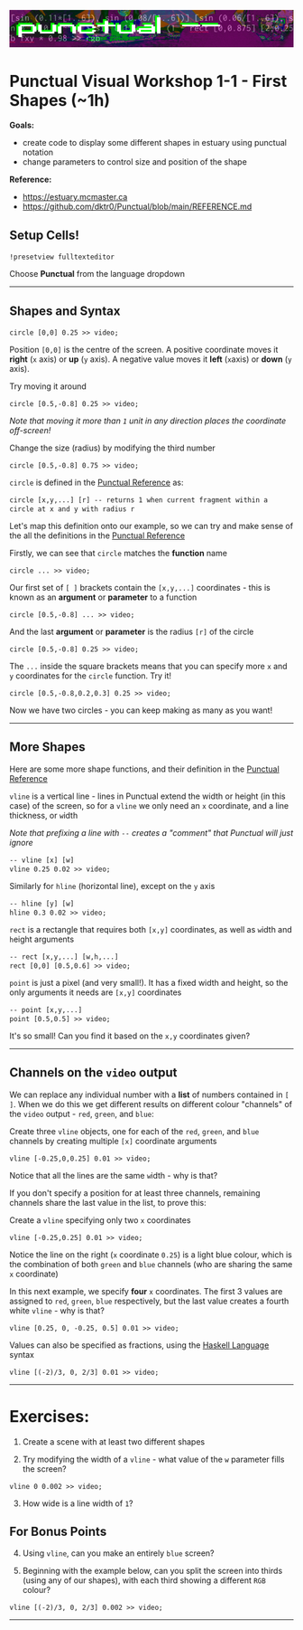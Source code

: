 ![DECODED Banner](images/banner_punctual.png)

# Punctual Visual Workshop 1-1 - First Shapes (~1h)

**Goals:**
 - create code to display some different shapes in estuary using punctual notation
 - change parameters to control size and position of the shape

**Reference:** 
 - https://estuary.mcmaster.ca
 - https://github.com/dktr0/Punctual/blob/main/REFERENCE.md

## Setup Cells!

```
!presetview fulltexteditor
```

Choose **Punctual** from the language dropdown

---

## Shapes and Syntax

```
circle [0,0] 0.25 >> video;
```
Position `[0,0]` is the centre of the screen. A positive coordinate moves it **right** (`x` axis) or **up** (`y` axis). A negative value moves it **left** (`x`axis) or **down** (`y` axis). 

Try moving it around
```
circle [0.5,-0.8] 0.25 >> video;
```
*Note that moving it more than `1` unit in any direction places the coordinate off-screen!*

Change the size (radius) by modifying the third number
```
circle [0.5,-0.8] 0.75 >> video;
```

`circle` is defined in the [Punctual Reference](https://github.com/dktr0/Punctual/blob/main/REFERENCE.md) as:
```
circle [x,y,...] [r] -- returns 1 when current fragment within a circle at x and y with radius r
```

Let's map this definition onto our example, so we can try and make sense of the all the definitions in the [Punctual Reference](https://github.com/dktr0/Punctual/blob/main/REFERENCE.md) 

Firstly, we can see that `circle` matches the **function** name
```
circle ... >> video;
```

Our first set of `[ ]` brackets contain the `[x,y,...]` coordinates - this is known as an **argument** or **parameter** to a function 

```
circle [0.5,-0.8] ... >> video;
```

And the last **argument** or **parameter** is the radius `[r]` of the circle

```
circle [0.5,-0.8] 0.25 >> video;
```

The `...` inside the square brackets means that you can specify more `x` and `y` coordinates for the `circle` function. Try it!
```
circle [0.5,-0.8,0.2,0.3] 0.25 >> video;
```
Now we have two circles - you can keep making as many as you want!

---

## More Shapes

Here are some more shape functions, and their definition in the [Punctual Reference](https://github.com/dktr0/Punctual/blob/main/REFERENCE.md)

`vline` is a vertical line - lines in Punctual extend the width or height (in this case) of the screen, so for a `vline` we only need an `x` coordinate, and a line thickness, or `w`idth

*Note that prefixing a line with `--` creates a "comment" that Punctual will just ignore*

```
-- vline [x] [w]
vline 0.25 0.02 >> video;
```

Similarly for `hline` (horizontal line), except on the `y` axis
```
-- hline [y] [w]
hline 0.3 0.02 >> video;
```

`rect` is a rectangle that requires both `[x,y]` coordinates, as well as `w`idth and `h`eight arguments
```
-- rect [x,y,...] [w,h,...]
rect [0,0] [0.5,0.6] >> video;
```

`point` is just a pixel (and very small!). It has a fixed width and height, so the only arguments it needs are `[x,y]` coordinates
```
-- point [x,y,...]
point [0.5,0.5] >> video;
```
It's so small! Can you find it based on the `x,y` coordinates given?

---

## Channels on the `video` output

We can replace any individual number with a **list** of numbers contained in `[ ]`. When we do this we get different results on different colour "channels" of the `video` output - `red`, `green`, and `blue`:

Create three `vline` objects, one for each of the `red`, `green`, and `blue` channels by creating multiple `[x]` coordinate arguments
```
vline [-0.25,0,0.25] 0.01 >> video;
```

Notice that all the lines are the same `w`idth - why is that?

If you don't specify a position for at least three channels, remaining channels share the last value in the list, to prove this:

Create a `vline` specifying only two `x` coordinates
```
vline [-0.25,0.25] 0.01 >> video;
```

Notice the line on the right (`x` coordinate `0.25`) is a light blue colour, which is the combination of both `green` and `blue` channels (who are sharing the same `x` coordinate)

In this next example, we specify **four** `x` coordinates. The first 3 values are assigned to `red`, `green`, `blue` respectively, but the last value creates a fourth white `vline` - why is that?

```
vline [0.25, 0, -0.25, 0.5] 0.01 >> video;
```

Values can also be specified as fractions, using the [Haskell Language](https://www.haskell.org/) syntax

```
vline [(-2)/3, 0, 2/3] 0.01 >> video;
```
---

# Exercises:

1. Create a scene with at least two different shapes

2. Try modifying the width of a `vline` - what value of the `w` parameter fills the screen?
```
vline 0 0.002 >> video;
```

3. How wide is a line width of `1`?

## For Bonus Points

4. Using `vline`, can you make an entirely `blue` screen?

5. Beginning with the example below, can you split the screen into thirds (using any of our shapes), with each third showing a different `RGB` colour?
 
```
vline [(-2)/3, 0, 2/3] 0.002 >> video;
```

---
